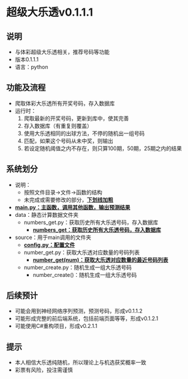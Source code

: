 # 超级大乐透v0.1.1.1

## 说明

- 与体彩超级大乐透相关，推荐号码等功能
- 版本0.1.1.1
- 语言：python

## 功能及流程

- 爬取体彩大乐透所有开奖号码，存入数据库
- 运行时：
    1. 爬取最新的开奖号码，更新到库中，使其完善
    2. 存入数据库（有重复则覆盖）
    3. 使用大乐透相同的出球方法，不停的随机出一组号码
    4. 匹配，如果这个号码从未中奖，则输出
    5. 若设定随机阈值之内不存在，则只算100期，50期，25期之内的结果

## 系统划分

- 说明：
  - 按照文件目录->文件->函数的结构
  - 未完成或需要修改的部分，<u>**下划线加粗**</u>
- <u>**main.py：主函数，调用其他函数，输出预测结果**</u>
- data：静态计算数据文件夹
  - numbers_get.py：获取历史所有大乐透号码，存入数据库
    - <u>**numbers_get：获取历史所有大乐透号码，存入数据库**</u>
- source：用于main调用的文件夹
  - <u>**config.py：配置文件**</u>
  - number_get.py：获取大乐透对应数量的号码列表
    - <u>**number_get(num)：获取大乐透对应数量的最近号码列表**</u>
  - number_create.py：随机生成一组大乐透号码
    - number_create()：随机生成一组大乐透号码

## 后续预计

- 可能会用到神经网络序列预测，预测号码，形成v0.1.1.2
- 可能形成完整的前后端系统，包括前端页面等等，形成v0.1.2.1
- 可能使用C#重构项目，形成v0.2.1.1

## 提示

- 本人相信大乐透纯随机，所以理论上与机选获奖概率一致
- 彩票有风险，投注需谨慎

